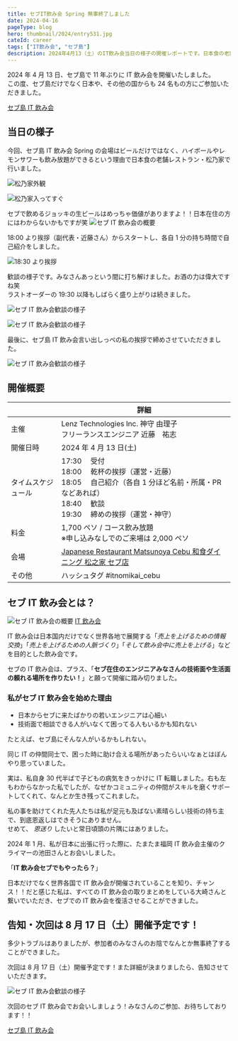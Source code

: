 ```yaml
---
title: セブIT飲み会 Spring 無事終了しました
date: 2024-04-16
pageType: blog
hero: thumbnail/2024/entry531.jpg
cateId: career
tags: ["IT飲み会", "セブ島"]
description: 2024年4月13（土）のIT飲み会当日の様子の開催レポートです。日本食の老舗レストラン・松乃家で行いました。実に11年ぶりの開催でしたが、セブ島だけでなく日本や、その他の国からも 24 名もの方にご参加いただきました。
---
```


2024 年 4 月 13 日、セブ島で 11 年ぶりに IT 飲み会を開催いたしました。<br>
この度、セブ島だけでなく日本や、その他の国からも 24 名もの方にご参加いただきました。

[セブ島 IT 飲み会](https://itnomikai.com/event/cebu)

<prof></prof>

## 当日の様子

今回、セブ島 IT 飲み会 Spring の会場はビールだけではなく、ハイボールやレモンサワーも飲み放題ができるという理由で日本食の老舗レストラン・松乃家で行いました。

![松乃家外観](./images/04/entry531-4.jpg)

![松乃家入ってすぐ](./images/04/entry531-5.jpg)

セブで飲めるジョッキの生ビールはめっちゃ価値がありますよ！！日本在住の方にはわからないかもですが笑
![セブ IT 飲み会の概要](./images/04/entry531-2.jpg)

18:00 より挨拶（副代表・近藤さん）からスタートし、各自 1 分の持ち時間で自己紹介をしました。

![18:30 より挨拶](./images/04/entry531-9.jpg)

歓談の様子です。みなさんあっという間に打ち解けました。お酒の力は偉大ですね笑<br>ラストオーダーの 19:30 以降もしばらく盛り上がりは続きました。

![セブ IT 飲み会歓談の様子](./images/04/entry531-3.jpg)

![セブ IT 飲み会歓談の様子](./images/04/entry531-7.jpg)

最後に、セブ島 IT 飲み会言い出しっぺの私の挨拶で締めさせていただきました。

![セブ IT 飲み会歓談の様子](./images/04/entry531-11.jpg)

## 開催概要

| 　                 | 詳細                                                                                                                                                               |
| ------------------ | ------------------------------------------------------------------------------------------------------------------------------------------------------------------ |
| 主催               | Lenz Technologies Inc. 神守 由理子<br>フリーランスエンジニア 近藤　祐志                                                                                            |
| 開催日時           | 2024 年 4 月 13 日(土)                                                                                                                                             |
| タイムスケジュール | 17:30 　受付<br>18:00 　乾杯の挨拶（運営・近藤）<br>18:05 　自己紹介（各自 1 分ほど名前・所属・PR などあれば）<br>18:40 　歓談<br>19:30 　締めの挨拶（運営・神守） |
| 料金               | 1,700 ペソ / コース飲み放題<br>※申し込みなしでのご来場は 2,000 ペソ                                                                                                |
| 会場               | [Japanese Restaurant Matsunoya Cebu 和食ダイニング 松之家 セブ店](https://maps.app.goo.gl/FxDrZUw29jRPvy5K6)                                                       |
| その他             | ハッシュタグ #itnomikai_cebu                                                                                                                                       |

## セブ IT 飲み会とは？

![セブ IT 飲み会の概要](./images/04/entry531-1.jpg)
[IT 飲み会](https://itnomikai.com/)

IT 飲み会は日本国内だけでなく世界各地で展開する「_売上を上げるための情報交換_」「_売上を上げるための人脈づくり_」「_そして飲み会中に売上を上げる_」などを目的とした飲み会です。

セブの IT 飲み会は、プラス、「**セブ在住のエンジニアみなさんの技術面や生活面の頼れる場所を作りたい！**」と願って開催に踏み切りました。

### 私がセブ IT 飲み会を始めた理由

- 日本からセブに来たばかりの若いエンジニアは心細い
- 技術面で相談できる人がいなくて困ってる人もいるかも知れない

たとえば、セブ島にそんな人がいるかもしれない。

同じ IT の仲間同士で、困った時に助け合える場所があったらいいなぁとはぼんやり思っていました。

実は、私自身 30 代半ばで子どもの病気をきっかけに IT 転職しました。右も左もわからなかった私でしたが、なぜかコミュニティの仲間がスキルを磨くサポートしてくれて、なんとか生き残ってこれました。

私の事を助けてくれた先人たちは私が足元も及ばない素晴らしい技術の持ち主で、到底恩返しはできそうにありません。<br>
せめて、 _恩送り_ したいと常日頃頭の片隅にはありました。

2024 年 1 月、私が日本に出張に行った際に、たまたま福岡 IT 飲み会主催のクライマーの池田さんとお会いしました。

「**IT 飲み会セブでもやったら？**」

日本だけでなく世界各国で IT 飲み会が開催されていることを知り、チャンス！！だと感じた私は、すべての IT 飲み会の取りまとめをしている大崎さんと繋いでいただき、セブでの IT 飲み会を復活させることができました。

## 告知・次回は 8 月 17 日（土）開催予定です！

多少トラブルはありましたが、参加者のみなさんのお陰でなんとか無事終了することができました。

次回は 8 月 17 日（土）開催予定です！また詳細が決まりましたら、告知させていただきます。

![セブ IT 飲み会歓談の様子](./images/04/entry531-10.jpg)

次回のセブ IT 飲み会でお会いしましょう！みなさんのご参加、お待ちしております！！

[セブ島 IT 飲み会](https://itnomikai.com/event/cebu)
